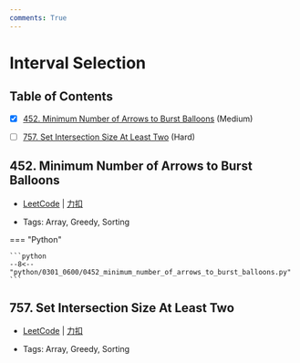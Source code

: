 ```yaml
---
comments: True
---
```


# Interval Selection

## Table of Contents

- [x] [452. Minimum Number of Arrows to Burst Balloons](#452-minimum-number-of-arrows-to-burst-balloons) (Medium)
- [ ] [757. Set Intersection Size At Least Two](#757-set-intersection-size-at-least-two) (Hard)


## 452. Minimum Number of Arrows to Burst Balloons

-    [LeetCode](https://leetcode.com/problems/minimum-number-of-arrows-to-burst-balloons/) | [力扣](https://leetcode.cn/problems/minimum-number-of-arrows-to-burst-balloons/)

-   Tags: Array, Greedy, Sorting

=== "Python"

    ```python
    --8<-- "python/0301_0600/0452_minimum_number_of_arrows_to_burst_balloons.py"
    ```



## 757. Set Intersection Size At Least Two

-    [LeetCode](https://leetcode.com/problems/set-intersection-size-at-least-two/) | [力扣](https://leetcode.cn/problems/set-intersection-size-at-least-two/)

-   Tags: Array, Greedy, Sorting
